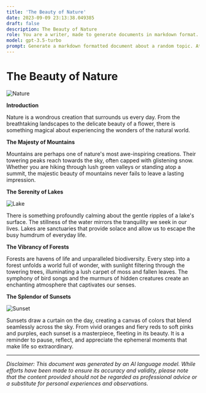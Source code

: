 ```yaml
---
title: 'The Beauty of Nature'
date: 2023-09-09 23:13:38.049385
draft: false
description: The Beauty of Nature
role: You are a writer, made to generate documents in markdown format. It is very important that all of the documents you generate are in valid markdown format.
model: gpt-3.5-turbo
prompt: Generate a markdown formatted document about a random topic. At the bottom, include a disclaimer explaining that the document was generated by you. The first line of the document should be the title. Make sure that the entire document is in proper markdown format, using a mix of various tags to make the document visually appealing.
---
```


# The Beauty of Nature

![Nature](https://www.example.com/images/nature.jpg)

**Introduction**

Nature is a wondrous creation that surrounds us every day. From the breathtaking landscapes to the delicate beauty of a flower, there is something magical about experiencing the wonders of the natural world.

**The Majesty of Mountains**

Mountains are perhaps one of nature's most awe-inspiring creations. Their towering peaks reach towards the sky, often capped with glistening snow. Whether you are hiking through lush green valleys or standing atop a summit, the majestic beauty of mountains never fails to leave a lasting impression.

**The Serenity of Lakes**

![Lake](https://www.example.com/images/lake.jpg)

There is something profoundly calming about the gentle ripples of a lake's surface. The stillness of the water mirrors the tranquility we seek in our lives. Lakes are sanctuaries that provide solace and allow us to escape the busy humdrum of everyday life.

**The Vibrancy of Forests**

Forests are havens of life and unparalleled biodiversity. Every step into a forest unfolds a world full of wonder, with sunlight filtering through the towering trees, illuminating a lush carpet of moss and fallen leaves. The symphony of bird songs and the murmurs of hidden creatures create an enchanting atmosphere that captivates our senses.

**The Splendor of Sunsets**

![Sunset](https://www.example.com/images/sunset.jpg)

Sunsets draw a curtain on the day, creating a canvas of colors that blend seamlessly across the sky. From vivid oranges and fiery reds to soft pinks and purples, each sunset is a masterpiece, fleeting in its beauty. It is a reminder to pause, reflect, and appreciate the ephemeral moments that make life so extraordinary.

---

*Disclaimer: This document was generated by an AI language model. While efforts have been made to ensure its accuracy and validity, please note that the content provided should not be regarded as professional advice or a substitute for personal experiences and observations.*